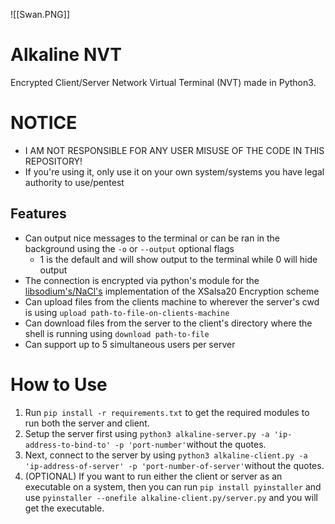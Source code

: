 ![[Swan.PNG]]

# Alkaline NVT
Encrypted Client/Server Network Virtual Terminal (NVT) made in Python3.

# NOTICE
- I AM NOT RESPONSIBLE FOR ANY USER MISUSE OF THE CODE IN THIS REPOSITORY!
- If you're using it, only use it on your own system/systems you have legal authority to use/pentest

## Features
- Can output nice messages to the terminal or can be ran in the background using the `-o` or `--output` optional flags
  - 1 is the default and will show output to the terminal while 0 will hide output
- The connection is encrypted via python's module for the [libsodium's/NaCl's](https://pypi.org/project/PyNaCl/) implementation of the XSalsa20 Encryption scheme
- Can upload files from the clients machine to wherever the server's cwd is using `upload path-to-file-on-clients-machine` 
- Can download files from the server to the client's directory where the shell is running using `download path-to-file`
- Can support up to 5 simultaneous users per server

# How to Use
1. Run `pip install -r requirements.txt` to get the required modules to run both the server and client.
2. Setup the server first using `python3 alkaline-server.py -a 'ip-address-to-bind-to' -p 'port-number'`without the quotes.
3. Next, connect to the server by using `python3 alkaline-client.py -a 'ip-address-of-server' -p 'port-number-of-server'`without the quotes.
4. (OPTIONAL) If you want to run either the client or server as an executable on a system, then you can run `pip install pyinstaller` and use `pyinstaller --onefile alkaline-client.py/server.py` and you will get the executable.
